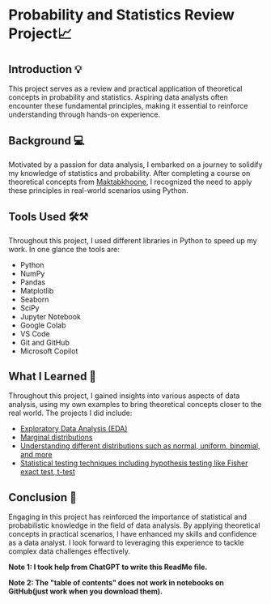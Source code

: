 # Probability and Statistics Review Project📈

## Introduction 💡
This project serves as a review and practical application of theoretical concepts in probability and statistics. Aspiring data analysts often encounter these fundamental principles, making it essential to reinforce understanding through hands-on experience.

## Background 💻
Motivated by a passion for data analysis, I embarked on a journey to solidify my knowledge of statistics and probability. After completing a course on theoretical concepts from [Maktabkhoone](https://maktabkhooneh.org/course/%D8%A2%D9%85%D8%A7%D8%B1-%D8%A7%D8%AD%D8%AA%D9%85%D8%A7%D9%84-%D9%85%D9%87%D9%86%D8%AF%D8%B3%DB%8C-mk627/), I recognized the need to apply these principles in real-world scenarios using Python.

## Tools Used 🛠⚒
Throughout this project, I used different libraries in Python to speed up my work. In one glance the tools are:
- Python
- NumPy
- Pandas
- Matplotlib
- Seaborn
- SciPy
- Jupyter Notebook
- Google Colab
- VS Code
- Git and GitHub
- Microsoft Copilot

## What I Learned 🔑
Throughout this project, I gained insights into various aspects of data analysis, using my own examples to bring theoretical concepts closer to the real world. The projects I did include:

- [Exploratory Data Analysis (EDA)](/Step1_Exploratory%20Data%20Analysis/Exploratory_Data_Analysis.ipynb)
- [Marginal distributions](/Step2_Marginal%20Distribution/Marginal_Distribution.ipynb)
- [Understanding different distributions such as normal, uniform, binomial, and more](/Step3_Distributions/Distributions.ipynb)
- [Statistical testing techniques including hypothesis testing like Fisher exact test, t-test](/Step4_Statisicsl_Testing/Statistics_Testing.ipynb)


## Conclusion 📙
Engaging in this project has reinforced the importance of statistical and probabilistic knowledge in the field of data analysis. By applying theoretical concepts in practical scenarios, I have enhanced my skills and confidence as a data analyst. I look forward to leveraging this experience to tackle complex data challenges effectively.

**Note 1: I took help from ChatGPT to write this ReadMe file.**

**Note 2: The "table of contents" does not work in notebooks on GitHub(just work when you download them).**

